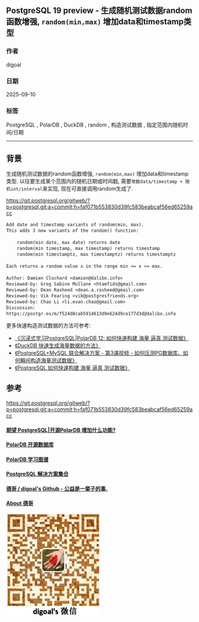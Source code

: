 ## PostgreSQL 19 preview - 生成随机测试数据random函数增强, `random(min,max)` 增加data和timestamp类型  
          
### 作者          
digoal          
          
### 日期          
2025-09-10         
          
### 标签          
PostgreSQL , PolarDB , DuckDB , random , 构造测试数据 , 指定范围内随机时间/日期            
          
----          
          
## 背景    
生成随机测试数据的random函数增强, `random(min,max)` 增加data和timestamp类型.  以往要生成某个范围内的随机日期或时间戳, 需要`常数data/timestamp + 随机int/interval`来实现, 现在可直接调用random生成了.    
  
https://git.postgresql.org/gitweb/?p=postgresql.git;a=commit;h=faf071b553830d39fc583beabcaf56ed65259acc  
  
```  
Add date and timestamp variants of random(min, max).  
This adds 3 new variants of the random() function:  
  
    random(min date, max date) returns date  
    random(min timestamp, max timestamp) returns timestamp  
    random(min timestamptz, max timestamptz) returns timestamptz  
  
Each returns a random value x in the range min <= x <= max.  
  
Author: Damien Clochard <damien@dalibo.info>  
Reviewed-by: Greg Sabino Mullane <htamfids@gmail.com>  
Reviewed-by: Dean Rasheed <dean.a.rasheed@gmail.com>  
Reviewed-by: Vik Fearing <vik@postgresfriends.org>  
Reviewed-by: Chao Li <li.evan.chao@gmail.com>  
Discussion: https://postgr.es/m/f524d8cab5914613d9e624d9ce177d3d@dalibo.info  
```    
  
更多快速构造测试数据的方法可参考:  
- [《沉浸式学习PostgreSQL|PolarDB 12: 如何快速构建 海量 逼真 测试数据》](../202309/20230906_02.md)    
- [《DuckDB 快速生成海量数据的方法》](../202208/20220829_04.md)    
- [《PostgreSQL+MySQL 联合解决方案 - 第3课视频 - 如何压测PG数据库、如何瞬间构造海量测试数据》](../202001/20200103_01.md)    
- [《PostgreSQL 如何快速构建 海量 逼真 测试数据》](../201711/20171121_01.md)    
  
## 参考  
https://git.postgresql.org/gitweb/?p=postgresql.git;a=commit;h=faf071b553830d39fc583beabcaf56ed65259acc  
    
    
#### [期望 PostgreSQL|开源PolarDB 增加什么功能?](https://github.com/digoal/blog/issues/76 "269ac3d1c492e938c0191101c7238216")
  
  
#### [PolarDB 开源数据库](https://openpolardb.com/home "57258f76c37864c6e6d23383d05714ea")
  
  
#### [PolarDB 学习图谱](https://www.aliyun.com/database/openpolardb/activity "8642f60e04ed0c814bf9cb9677976bd4")
  
  
#### [PostgreSQL 解决方案集合](../201706/20170601_02.md "40cff096e9ed7122c512b35d8561d9c8")
  
  
#### [德哥 / digoal's Github - 公益是一辈子的事.](https://github.com/digoal/blog/blob/master/README.md "22709685feb7cab07d30f30387f0a9ae")
  
  
#### [About 德哥](https://github.com/digoal/blog/blob/master/me/readme.md "a37735981e7704886ffd590565582dd0")
  
  
![digoal's wechat](../pic/digoal_weixin.jpg "f7ad92eeba24523fd47a6e1a0e691b59")
  
